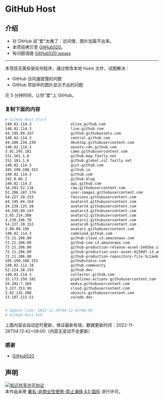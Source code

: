 # GitHub Host
## 介绍
- 对 GitHub 说"爱"太难了：访问慢、图片加载不出来。
- 本项目拷贝至 [GitHub520](https://github.com/521xueweihan/GitHub520)。
- 有问题请提 [GitHub520 issues](https://github.com/521xueweihan/GitHub520/issues/new)

---

本项目无需安装任何程序，通过修改本地 hosts 文件，试图解决：
- GitHub 访问速度慢的问题
- GitHub 项目中的图片显示不出的问题

花 5 分钟时间，让你"爱"上 GitHub。

### 复制下面的内容
```bash
# GitHub Host Start
140.82.114.3                  alive.github.com
140.82.114.3                  live.github.com
44.195.89.247                 github.githubassets.com
140.82.114.3                  central.github.com
44.200.234.239                desktop.githubusercontent.com
140.82.114.3                  assets-cdn.github.com
3.92.245.181                  camo.githubusercontent.com
151.101.1.6                   github.map.fastly.net
151.101.1.6                   github.global.ssl.fastly.net
140.82.114.3                  gist.github.com
185.199.108.153               github.io
140.82.114.3                  github.com
192.0.66.2                    github.blog
140.82.114.3                  api.github.com
34.201.52.116                 raw.githubusercontent.com
52.206.187.174                user-images.githubusercontent.com
54.227.20.153                 favicons.githubusercontent.com
44.195.84.164                 avatars5.githubusercontent.com
34.238.125.20                 avatars4.githubusercontent.com
44.195.89.247                 avatars3.githubusercontent.com
3.85.214.208                  avatars2.githubusercontent.com
3.238.246.70                  avatars1.githubusercontent.com
54.227.20.153                 avatars0.githubusercontent.com
3.88.60.195                   avatars.githubusercontent.com
140.82.114.3                  codeload.github.com
72.21.206.80                  github-cloud.s3.amazonaws.com
72.21.206.80                  github-com.s3.amazonaws.com
72.21.206.80                  github-production-release-asset-2e65be.s3.amazonaws.com
72.21.206.80                  github-production-user-asset-6210df.s3.amazonaws.com
72.21.206.80                  github-production-repository-file-5c1aeb.s3.amazonaws.com
185.199.108.153               githubstatus.com
140.82.112.18                 github.community
52.224.38.193                 github.dev
140.82.114.3                  collector.github.com
35.173.250.181                pipelines.actions.githubusercontent.com
34.201.7.169                  media.githubusercontent.com
3.227.253.99                  cloud.githubusercontent.com
3.92.135.200                  objects.githubusercontent.com
13.107.213.51                 vscode.dev


# Update time: 2022-11-26T04:12:42+08:00
# GitHub Host End

```
上面内容会自动定时更新，保证最新有效。数据更新时间：2022-11-26T04:12:42+08:00（内容无变动不会更新）

### 感谢

- [GitHub520](https://github.com/521xueweihan/GitHub520)

## 声明
<a rel="license" href="https://creativecommons.org/licenses/by-nc-nd/4.0/deed.zh"><img alt="知识共享许可协议" style="border-width: 0" src="https://licensebuttons.net/l/by-nc-nd/4.0/88x31.png"></a><br>本作品采用 <a rel="license" href="https://creativecommons.org/licenses/by-nc-nd/4.0/deed.zh">署名-非商业性使用-禁止演绎 4.0 国际</a> 进行许可。